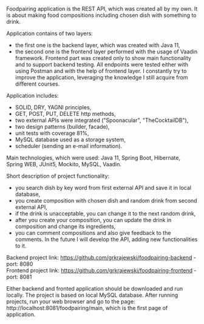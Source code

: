 Foodpairing application is the REST API, which was created all by my own. It is about making food compositions including chosen dish with something to drink. <br />

Application contains of two layers:
- the first one is the backend layer, which was created with Java 11,
- the second one is the frontend layer performed with the usage of Vaadin framework.
  Frontend part was created only to show main functionality and to support backend testing.
  All endpoints were tested either with using Postman and with the help of frontend layer.
  I constantly try to improve the application, leveraging the knowledge I still acquire from different courses.

Application includes:
- SOLID, DRY, YAGNI principles,
- GET, POST, PUT, DELETE http methods,
- two external APIs were integrated ("Spoonacular", "TheCocktailDB"),
- two design patterns (builder, facade),
- unit tests with coverage 81%,
- MySQL database used as a storage system,
- scheduler (sending an e-mail information).

Main technologies, which were used:
Java 11, Spring Boot, Hibernate, Spring WEB, JUnit5, Mockito, MySQL, Vaadin.

Short description of project functionality:
- you search dish by key word from first external API and save it in local database,
- you create composition with chosen dish and random drink from second external API,
- if the drink is unacceptable, you can change it to the next random drink,
- after you create your composition, you can update the drink in composition and change its ingredients,
- you can comment compositions and also give feedback to the comments.
  In the future I will develop the API, adding new functionalities to it.

Backend project link: https://github.com/grkrajewski/foodpairing-backend - port: 8080 <br />
Frontend project link: https://github.com/grkrajewski/foodpairing-frontend - port: 8081

Either backend and fronted application should be downloaded and run locally. The project is based on local MySQL database.
After running projects, run your web browser and go to the page:
http://localhost:8081/foodpairing/main, which is the first page of application.